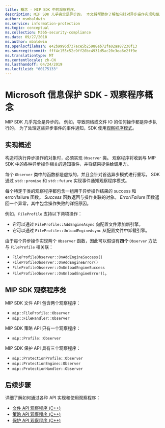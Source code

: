 ```yaml
---
title: 概念 - MIP SDK 中的观察程序。
description: MIP SDK 几乎完全是异步的。 本文将帮助你了解如何针对异步操作实现和使用观察程序。
author: msmbaldwin
ms.service: information-protection
ms.topic: conceptual
ms.collection: M365-security-compliance
ms.date: 09/27/2018
ms.author: mbaldwin
ms.openlocfilehash: e42b9996d737ace5b25988eb72fa02aa87230f13
ms.sourcegitcommit: fff4c155c52c9ff20bc4931d5ac20c3ea6e2ff9e
ms.translationtype: MT
ms.contentlocale: zh-CN
ms.lasthandoff: 04/24/2019
ms.locfileid: "60175133"
---
```

# <a name="microsoft-information-protection-sdk---observer-concepts"></a>Microsoft 信息保护 SDK - 观察程序概念

MIP SDK 几乎完全是异步的。 例如，导致网络或文件 IO 的任何操作都是异步执行的。 为了处理这些异步事件的事件通知，SDK 使用[观察程序模式](https://wikipedia.org/wiki/Observer_pattern)。 

## <a name="implementation-overview"></a>实现概述

构造将执行异步操作的对象时，必须实现 `Observer` 类。 观察程序将收到与 MIP SDK 中的各种异步操作相关的通知事件，并将结果提供给调用方。

每个 `Observer` 类中的函数都是虚拟的，并且会针对首选异步模式进行重写。 SDK 通过 `std::promise` 和 `std::future` 实现事件通知观察程序模式。

每个特定于类的观察程序都包含一组用于异步操作结果的 success 和 error/failure 函数。 *Success* 函数返回与操作关联的对象。 *Error*/*Failure* 函数返回一个异常，其中包含操作失败的详细原因。

例如，`FileProfile` 支持以下两项操作： 

- 它可以通过 `FileProfile::AddEngineAsync` 向配置文件添加新引擎。 
- 它可以通过 `FileProfile::UnloadEngineAsync` 从配置文件中卸载引擎。

由于每个异步操作实现两个 `Observer` 函数，因此可以假设有**四个** `Observer` 方法与 `FileProfile` 相关联： 

- `FileProfileObserver::OnAddEngineSuccess()`
- `FileProfileObserver::OnAddEngineError()`
- `FileProfileObserver::OnUnloadEngineSuccess`
- `FileProfileObserver::OnUnloadEngineError()`。 

## <a name="mip-sdk-observer-classes"></a>MIP SDK 观察程序类

MIP SDK 文件 API 包含两个观察程序：

* `mip::FileProfile::Observer`
* `mip::FileHandler::Observer`

MIP SDK 策略 API 只有一个观察程序：

* `mip::Profile::Observer`

MIP SDK 保护 API 具有三个观察程序：

* `mip::ProtectionProfile::Observer`
* `mip::ProtectionEngine::Observer`
* `mip::ProtectionHandler::Observer`

## <a name="next-steps"></a>后续步骤

详细了解如何通过各种 API 实现和使用观察程序：

* [文件 API 观察程序 (C++)](concept-async-observers-file-cpp.md)
* [策略 API 观察程序 (C++)](concept-async-observers-policy-cpp.md)
* [保护 API 观察程序 (C++)](concept-async-observers-protection-cpp.md)
